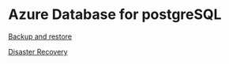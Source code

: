 # Azure Database for postgreSQL


[Backup and restore](https://dhanow.github.io/azure-postgresql/AzurePostgresBackupRestore.pdf)

[Disaster Recovery](https://dhanow.github.io/azure-postgresql/postgres_disaster_recovery.pdf)
